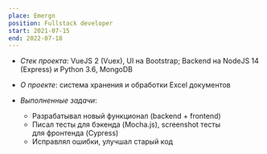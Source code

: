 ```yaml
---
place: Emergn
position: Fullstack developer
start: 2021-07-15
end: 2022-07-18
---
```


* _Стек проекта_: VueJS 2 (Vuex), UI на Bootstrap; Backend на NodeJS 14 (Express) и Python 3.6, MongoDB

* _О проекте_: система хранения и обработки Excel документов

* _Выполненные задачи_:
    - Разрабатывал новый функционал (backend + frontend)
    - Писал тесты для бэкенда (Mocha.js), screenshot тесты для фронтенда (Cypress)
    - Исправлял ошибки, улучшал старый код
